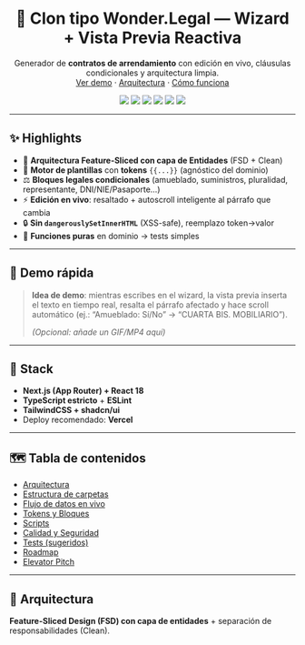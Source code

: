 <!-- PROJECT LOGO -->
<p align="center">
  <h1 align="center">🧩 Clon tipo Wonder.Legal — Wizard + Vista Previa Reactiva</h1>
  <p align="center">
    Generador de <b>contratos de arrendamiento</b> con edición en vivo, cláusulas condicionales y arquitectura limpia.
    <br />
    <a href="#-demo-rápida">Ver demo</a>
    ·
    <a href="#-arquitectura">Arquitectura</a>
    ·
    <a href="#-flujo-de-datos-en-vivo">Cómo funciona</a>
  </p>
  <p align="center">
    <img src="https://img.shields.io/badge/Next.js-App%20Router-000000?logo=nextdotjs" />
    <img src="https://img.shields.io/badge/TypeScript-Strict-3178C6?logo=typescript&logoColor=white" />
    <img src="https://img.shields.io/badge/Tailwind-CSS-38BDF8?logo=tailwindcss&logoColor=white" />
    <img src="https://img.shields.io/badge/shadcn-ui-000" />
    <img src="https://img.shields.io/badge/Deployed%20on-Vercel-000000?logo=vercel" />
    <img src="https://img.shields.io/badge/License-MIT-green" />
  </p>
</p>

---

## ✨ Highlights

- 🧠 **Arquitectura Feature-Sliced con capa de Entidades** (FSD + Clean)
- 🧵 **Motor de plantillas** con **tokens** `{{...}}` (agnóstico del dominio)
- ⚖️ **Bloques legales condicionales** (amueblado, suministros, pluralidad, representante, DNI/NIE/Pasaporte…)
- ⚡ **Edición en vivo**: resaltado + autoscroll inteligente al párrafo que cambia
- 🔒 **Sin `dangerouslySetInnerHTML`** (XSS-safe), reemplazo token→valor
- 🧪 **Funciones puras** en dominio → tests simples

---

## 📸 Demo rápida

> **Idea de demo**: mientras escribes en el wizard, la vista previa inserta el texto en tiempo real, resalta el párrafo afectado y hace scroll automático (ej.: “Amueblado: Sí/No” → “CUARTA BIS. MOBILIARIO”).
>
> *(Opcional: añade un GIF/MP4 aquí)*

---

## 🧰 Stack

- **Next.js (App Router) + React 18**
- **TypeScript estricto** + **ESLint**
- **TailwindCSS + shadcn/ui**
- Deploy recomendado: **Vercel**

---

## 🗺️ Tabla de contenidos

- [Arquitectura](#-arquitectura)
- [Estructura de carpetas](#-estructura-de-carpetas)
- [Flujo de datos en vivo](#-flujo-de-datos-en-vivo)
- [Tokens y Bloques](#-tokens-y-bloques)
- [Scripts](#-scripts)
- [Calidad y Seguridad](#-calidad-y-seguridad)
- [Tests (sugeridos)](#-tests-sugeridos)
- [Roadmap](#-roadmap)
- [Elevator Pitch](#-elevator-pitch)

---

## 🧱 Arquitectura

**Feature-Sliced Design (FSD) con capa de entidades** + separación de responsabilidades (Clean).